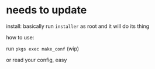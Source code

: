 # needs to update
install: basically run `installer` as root and it will do its thing

how to use:

run `pkgs exec make_conf` (wip)

or read your config, easy
